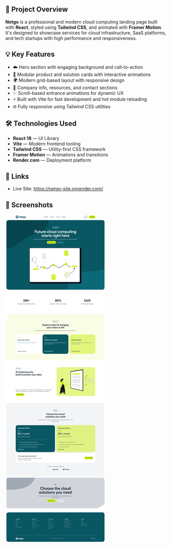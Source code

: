 ## 🎯 Project Overview

**Netgo** is a professional and modern cloud computing landing page built with **React**, styled using **Tailwind CSS**, and animated with **Framer Motion**. It's designed to showcase services for cloud infrastructure, SaaS platforms, and tech startups with high performance and responsiveness.

## 💡 Key Features

- ☁️ Hero section with engaging background and call-to-action
- 🧩 Modular product and solution cards with interactive animations
- 🌍 Modern grid-based layout with responsive design
- 💼 Company info, resources, and contact sections
- ✨ Scroll-based entrance animations for dynamic UX
- ⚡ Built with Vite for fast development and hot module reloading
- 🌐 Fully responsive using Tailwind CSS utilities

## 🛠️ Technologies Used

- **React 18** — UI Library
- **Vite** — Modern frontend tooling
- **Tailwind CSS** — Utility-first CSS framework
- **Framer Motion** — Animations and transitions
- **Render.com** — Deployment platform

## 🔗 Links

- Live Site: https://netgo-site.onrender.com/

## 📸 Screenshots

![Home Page](./src/assets/screenshot.png)
